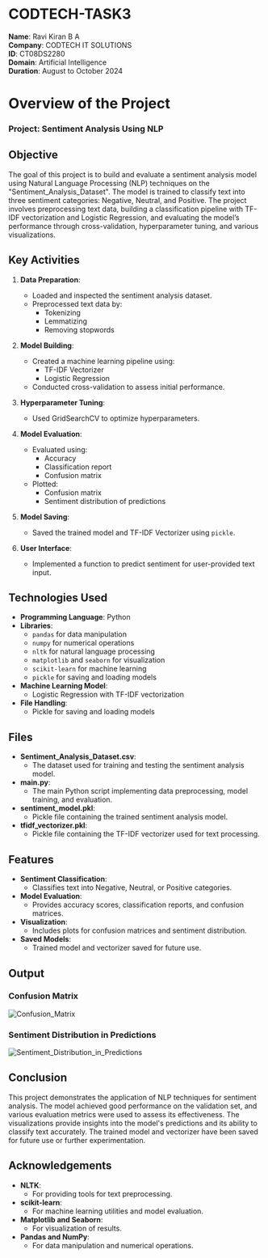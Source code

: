 # CODTECH-TASK3

**Name**: Ravi Kiran B A\
**Company**: CODTECH IT SOLUTIONS\
**ID**: CT08DS2280\
**Domain**: Artificial Intelligence\
**Duration**: August to October 2024

# Overview of the Project

### Project: Sentiment Analysis Using NLP

## Objective
The goal of this project is to build and evaluate a sentiment analysis model using Natural Language Processing (NLP) techniques on the "Sentiment_Analysis_Dataset". 
The model is trained to classify text into three sentiment categories: Negative, Neutral, and Positive. 
The project involves preprocessing text data, building a classification pipeline with TF-IDF vectorization and Logistic Regression, and evaluating the model’s performance through cross-validation, hyperparameter tuning, and various visualizations.

## Key Activities
1. **Data Preparation**:
    - Loaded and inspected the sentiment analysis dataset.
    - Preprocessed text data by:
        - Tokenizing
        - Lemmatizing
        - Removing stopwords

2. **Model Building**:
    - Created a machine learning pipeline using:
        - TF-IDF Vectorizer
        - Logistic Regression
    - Conducted cross-validation to assess initial performance.

3. **Hyperparameter Tuning**:
    - Used GridSearchCV to optimize hyperparameters.

4. **Model Evaluation**:
    - Evaluated using:
        - Accuracy
        - Classification report
        - Confusion matrix
    - Plotted:
        - Confusion matrix
        - Sentiment distribution of predictions

5. **Model Saving**:
    - Saved the trained model and TF-IDF Vectorizer using `pickle`.

6. **User Interface**:
    - Implemented a function to predict sentiment for user-provided text input.

## Technologies Used
- **Programming Language**: Python
- **Libraries**: 
    - `pandas` for data manipulation
    - `numpy` for numerical operations
    - `nltk` for natural language processing
    - `matplotlib` and `seaborn` for visualization
    - `scikit-learn` for machine learning
    - `pickle` for saving and loading models
- **Machine Learning Model**:
  - Logistic Regression with TF-IDF vectorization
- **File Handling**:
  - Pickle for saving and loading models

## Files

- **Sentiment_Analysis_Dataset.csv**:
  - The dataset used for training and testing the sentiment analysis model.
- **main.py**:
  - The main Python script implementing data preprocessing, model training, and evaluation.
- **sentiment_model.pkl**:
  - Pickle file containing the trained sentiment analysis model.
- **tfidf_vectorizer.pkl**:
  - Pickle file containing the TF-IDF vectorizer used for text processing.

## Features

- **Sentiment Classification**:
  - Classifies text into Negative, Neutral, or Positive categories.
- **Model Evaluation**:
  - Provides accuracy scores, classification reports, and confusion matrices.
- **Visualization**:
  - Includes plots for confusion matrices and sentiment distribution.
- **Saved Models**:
  - Trained model and vectorizer saved for future use.


## Output
### Confusion Matrix
![Confusion_Matrix](https://github.com/user-attachments/assets/b5071992-43f6-4b22-94c0-177ee94ffd27)

### Sentiment Distribution in Predictions
![Sentiment_Distribution_in_Predictions](https://github.com/user-attachments/assets/b3694afb-8648-41f0-896b-002e45e56993)

## Conclusion
This project demonstrates the application of NLP techniques for sentiment analysis. 
The model achieved good performance on the validation set, and various evaluation metrics were used to assess its effectiveness. 
The visualizations provide insights into the model's predictions and its ability to classify text accurately. 
The trained model and vectorizer have been saved for future use or further experimentation.

## Acknowledgements

- **NLTK**:
  - For providing tools for text preprocessing.
- **scikit-learn**:
  - For machine learning utilities and model evaluation.
- **Matplotlib and Seaborn**:
  - For visualization of results.
- **Pandas and NumPy**:
  - For data manipulation and numerical operations.
